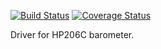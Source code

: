 [![Build Status](https://travis-ci.org/pinkie1378/barometer_drivers.svg?branch=master)](https://travis-ci.org/pinkie1378/barometer_drivers)
[![Coverage Status](https://coveralls.io/repos/github/pinkie1378/barometer_drivers/badge.svg?branch=master)](https://coveralls.io/github/pinkie1378/barometer_drivers?branch=master)

Driver for HP206C barometer.
